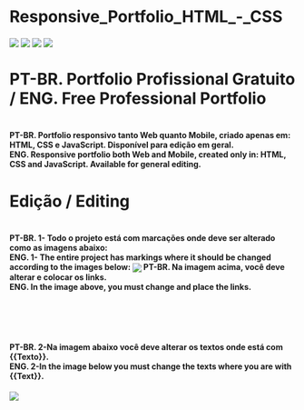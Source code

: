 # Responsive_Portfolio_HTML_-_CSS

<img align="center" src="https://i.ibb.co/gygkck9/Screenshot-6.png"/>
<img align="center" src="https://i.ibb.co/rw3TQdJ/Screenshot-10.png"/>
<img align="center" src="https://i.ibb.co/fYHp1GN/Screenshot-11.png"/>
<img align="center" src="https://i.ibb.co/231QyFx/Screenshot-12.png"/>

<h1>PT-BR. Portfolio Profissional Gratuito / ENG. Free Professional Portfolio<h1>
<h4>PT-BR. Portfolio responsivo tanto Web quanto Mobile, criado apenas em: HTML, CSS e JavaScript. Disponível para edição em geral.<BR>
ENG. Responsive portfolio both Web and Mobile, created only in: HTML, CSS and JavaScript. Available for general editing.</h4>

<h1>Edição / Editing<h1>
<h4>PT-BR. 1- Todo o projeto está com marcações onde deve ser alterado como as imagens abaixo:
<BR>ENG. 1- The entire project has markings where it should be changed according to the images below:
<img align="center" src="https://i.ibb.co/hdLd17C/Screenshot-8.png"/>
PT-BR. Na imagem acima, você deve alterar e colocar os links.<BR>
ENG. In the image above, you must change and place the links.</h4>
<br>
<br>
<br>
<h4>PT-BR. 2-Na imagem abaixo você deve alterar os textos onde está com {{Texto}}.
<BR>
ENG. 2-In the image below you must change the texts where you are with {{Text}}.</h4>
<img align="center" src="https://i.ibb.co/r454Crf/Screenshot-9.png"/>



